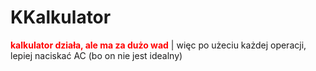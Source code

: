 # KKalkulator

<font style="color:red"><b>kalkulator działa, ale ma za dużo wad</b></font> |
więc po użeciu każdej operacji, lepiej naciskać AC (bo on nie jest idealny)

